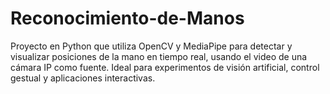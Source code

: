 # Reconocimiento-de-Manos
Proyecto en Python que utiliza OpenCV y MediaPipe para detectar y visualizar posiciones de la mano en tiempo real, usando el video de una cámara IP como fuente. Ideal para experimentos de visión artificial, control gestual y aplicaciones interactivas.
